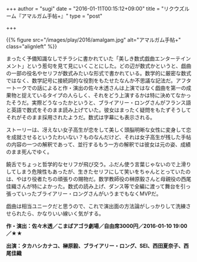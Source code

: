 +++
author = "sugi"
date = "2016-01-11T00:15:12+09:00"
title = "リクウズルーム『アマルガム手帖+』"
type = "post"

+++

{{% figure src="/images/play/2016/amalgam.jpg" alt="アマルガム手帖+" class="alignleft" %}}

まったく予備知識なしでチラシに書かれていた「美しき数式戯曲エンターテインメント」という惹句を見て見にいくことにした。どの辺が数式かというと、戯曲の一部の役名やセリフが数式みたいな形式で書かれている。数学的に厳密な数式ではなく、数学記号に接続詞的な役割をもたせたなんか不思議な記法だ。アフタートークでの話によると作・演出の佐々木透さんは上演ではなく戯曲を第一の成果物と捉えているタイプの人らしく、それをどう上演するかは特に決めてなかったそうだ。実際どうなったかというと、ブライアリー・ロングさんがフランス語と英語で数式をそのまま読み上げていた。彼女はまったく疑問をもたずそうしてそれがそのまま採用されたようだ。数式は字幕にも表示される。

ストーリーは、冴えない女子高生が恋をして美しく頭脳明晰な女性に変身して恋を成就させるというたわいない？ものなんだけど、それは女子高生が残した手帖の内容の一つの解釈であって、並行するもう一方の解釈では彼女は元の姿、成績のまま死んでゆく。

饒舌でちょっと哲学的なセリフが飛び交う。ふだん使う言葉じゃないので上滑りしてしまう危険性もあったが、生きたセリフにして笑いをちゃんととっていたのは、やはり役者たちの頑張りの賜物だ。数学教師役の榊原毅さんと母親役の西尾佳織さんが特によかった。数式の読み上げ、ダンス等で全編に渡って舞台を引っ張っていったブライアリー・ロングさんがいうまでもなくMVPだ。

戯曲は相当ユニークだと思うので、これで演出面の方法論がしっかりして洗練させられたら、かなりいい線いく気がする。

**作・演出：佐々木透／こまばアゴラ劇場／自由席3000円／2016-01-10 19:00／★★**

**出演：タカハシカナコ、榊原毅、ブライアリー・ロング、SEI、西田夏奈子、西尾佳織**
